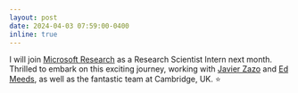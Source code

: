 ```yaml
---
layout: post
date: 2024-04-03 07:59:00-0400
inline: true
---
```

I will join [Microsoft Research](https://www.microsoft.com/en-us/research/) as a Research Scientist Intern next month. Thrilled to embark on this exciting journey, working with [Javier Zazo](https://scholar.google.com/citations?user=nmvM8iAAAAAJ&hl=en) and [Ed Meeds](https://scholar.google.com/citations?user=oxrYi1cAAAAJ&hl=en), as well as the fantastic team at Cambridge, UK. ⭐
